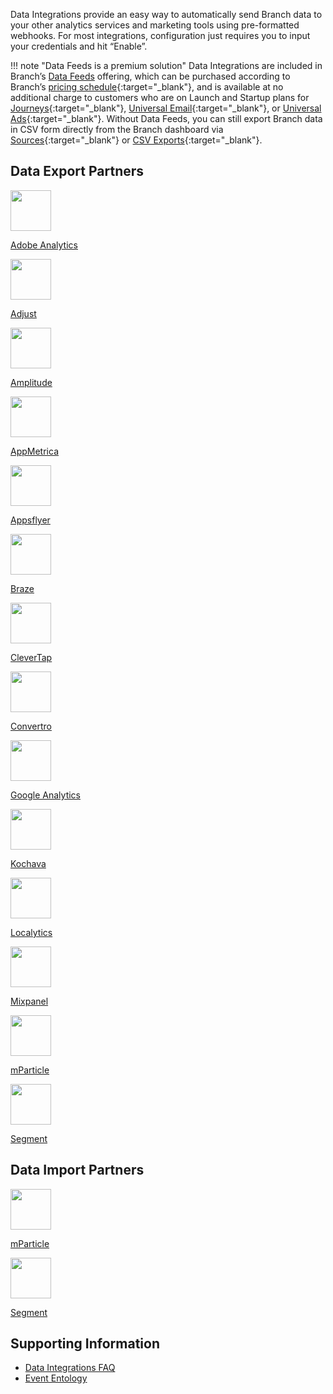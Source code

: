 Data Integrations provide an easy way to automatically send Branch data to your other analytics services and marketing tools using pre-formatted webhooks. For most integrations, configuration just requires you to input your credentials and hit “Enable”.

!!! note "Data Feeds is a premium solution"
    Data Integrations are included in Branch’s [Data Feeds](/pages/exports/data-feeds/) offering, which can be purchased according to Branch’s [pricing schedule](https://branch.io/pricing/){:target="\_blank"}, and is available at no additional charge to customers who are on Launch and Startup plans for [Journeys](https://branch.io/journeys/){:target="\_blank"}, [Universal Email](https://branch.io/email/){:target="\_blank"}, or [Universal Ads](https://branch.io/attribution/){:target="\_blank"}. Without Data Feeds, you can still export Branch data in CSV form directly from the Branch dashboard via [Sources](https://dashboard.branch.io/sources){:target="\_blank"} or [CSV Exports](https://dashboard.branch.io/data-import-export/csv-exports){:target="\_blank"}.

## Data Export Partners
  <!-- Deep Links -->
<div class="nav-wrap flex-wrap">
  <a href="/pages/integrations/adobe-analytics/">
    <img src="../../../img/pages/resources/sdk-resources/adobe-launch.png" height:"65" width="65"/>
    <p>Adobe Analytics</p>
  </a>
  <a href="/pages/integrations/adjust/">
    <img src="../../../img/pages/integrations/overview/adjust.png" height:"65" width="65"/>
    <p>Adjust</p>
  </a>
  <a href="/pages/integrations/amplitude/">
    <img src="../../../img/pages/integrations/overview/amplitude-logo.jpg" height:"65" width="65"/>
    <p>Amplitude</p>
  </a>
  <a href="/pages/integrations/appmetrica/">
    <img src="../../../img/pages/integrations/overview/appmetrica-logo.png" height:"65" width="65"/>
    <p>AppMetrica</p>
  </a>
  <a href="/pages/integrations/appsflyer/">
    <img src="../../../img/pages/integrations/overview/appsflyer-logo.jpg" height:"65" width="65"/>
    <p>Appsflyer</p>
  </a>
  <a href="/pages/integrations/braze/">
    <img src="../../../img/pages/integrations/overview/braze-logo.png" height:"65" width="65"/>
    <p>Braze</p>
  </a>
  <a href="/pages/integrations/clevertap/">
    <img src="../../../img/pages/integrations/overview/clevertap-logo.png" height:"65" width="65"/>
    <p>CleverTap</p>
  </a>
  <a href="/pages/integrations/convertro/">
    <img src="../../../img/pages/integrations/overview/convertro-logo.png" height:"65" width="65"/>
    <p>Convertro</p>
  </a>
  <a href="/pages/integrations/google-analytics/">
    <img src="../../../img/pages/integrations/overview/google.analytics.logo.png" height:"65" width="65"/>
    <p>Google Analytics</p>
  </a>
  <a href="/pages/integrations/kochava/">
    <img src="../../../img/pages/integrations/overview/kochava-logo.png" height:"65" width="65"/>
    <p>Kochava</p>
  </a>
  <a href="/pages/integrations/localytics/">
    <img src="../../../img/pages/integrations/overview/localytics.png" height:"65" width="65"/>
    <p>Localytics</p>
  </a>
  <a href="/pages/integrations/mixpanel/">
    <img src="../../../img/pages/integrations/overview/mixpanel-logo.png" height:"65" width="65"/>
    <p>Mixpanel</p>
  </a>
  <a href="/pages/integrations/mParticle/">
    <img src="../../../img/pages/resources/sdk-resources/mparticle.png" height:"65" width="65"/>
    <p>mParticle</p>
  </a>
  <a href="/pages/integrations/segment/">
    <img src="../../../img/pages/resources/sdk-resources/segment-logo.png" height:"65" width="65"/>
    <p>Segment</p>
  </a>
</div>

## Data Import Partners
<div class="nav-wrap flex-wrap">
  <a href="/pages/integrations/mparticle-import/">
    <img src="../../../img/pages/resources/sdk-resources/mparticle.png" height:"65" width="65"/>
    <p>mParticle</p>
  </a>
  <a href="/pages/integrations/segment-import/">
    <img src="../../../img/pages/resources/sdk-resources/segment-logo.png" height:"65" width="65"/>
    <p>Segment</p>
  </a>
</div>

## Supporting Information
<div class="nav-wrap">
  <ul>
    <li><a href="/pages/integrations/faq/">Data Integrations FAQ</a></li>
    <li><a href="/pages/exports/event_ontology_data_schema/">Event Entology</a></li>
  </ul>
</div>
